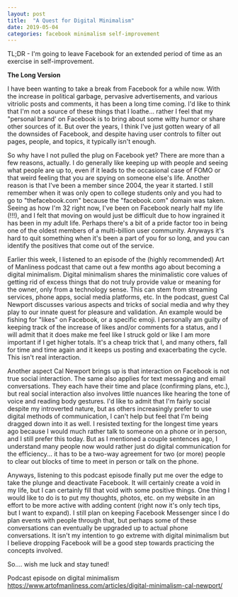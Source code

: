 ```yaml
---
layout: post
title:  "A Quest for Digital Minimalism"
date: 2019-05-04
categories: facebook minimalism self-improvement
---
```


TL;DR - I'm going to leave Facebook for an extended period of time as an exercise in self-improvement.

**The Long Version**

I have been wanting to take a break from Facebook for a while now.  With the increase in political garbage, pervasive advertisements, and various vitriolic posts and comments, it has been a long time coming.  I'd like to think that I'm not a source of these things that I loathe... rather I feel that my "personal brand' on Facebook is to bring about some witty humor or share other sources of it.  But over the years, I think I've just gotten weary of all the downsides of Facebook, and despite having user controls to filter out pages, people, and topics, it typically isn't enough.

So why have I not pulled the plug on Facebook yet?  There are more than a few reasons, actually.  I do generally like keeping up with people and seeing what people are up to, even if it leads to the occasional case of FOMO or that weird feeling that you are spying on someone else's life.  Another reason is that I've been a member since 2004, the year it started.  I still remember when it was only open to college students only and you had to go to "thefacebook.com" because the "facebook.com" domain was taken.  Seeing as how I'm 32 right now, I've been on Facebook nearly half my life (!!!), and I felt that moving on would just be difficult due to how ingrained it has been in my adult life.  Perhaps there's a bit of a pride factor too in being one of the oldest members of a multi-billion user community.  Anyways it's hard to quit something when it's been a part of you for so long, and you can identify the positives that come out of the service.

Earlier this week, I listened to an episode of the (highly recommended) Art of Manliness podcast that came out a few months ago about becoming a digital minimalism.  Digital minimalism shares the minimalistic core values of getting rid of excess things that do not truly provide value or meaning for the owner, only from a technology sense.  This can stem from streaming services, phone apps, social media platforms, etc.  In the podcast, guest Cal Newport discusses various aspects and tricks of social media and why they play to our innate quest for pleasure and validation.  An example would be fishing for "likes" on Facebook, or a specific emoji.  I personally am guilty of keeping track of the increase of likes and/or comments for a status, and I will admit that it does make me feel like I struck gold or like I am more important if I get higher totals.  It's a cheap trick that I, and many others, fall for time and time again and it keeps us posting and exacerbating the cycle.  This isn't real interaction.

Another aspect Cal Newport brings up is that interaction on Facebook is not true social interaction.  The same also applies for text messaging and email conversations.  They each have their time and place (confirming plans, etc.), but real social interaction also involves little nuances like hearing the tone of voice and reading body gestures.  I'd like to admit that I'm fairly social despite my introverted nature, but as others increasingly prefer to use digital methods of communication, I can't help but feel that I'm being dragged down into it as well.  I resisted texting for the longest time years ago because I would much rather talk to someone on a phone or in person, and I still prefer this today.  But as I mentioned a couple sentences ago, I understand many people now would rather just do digital communication for the efficiency... it has to be a two-way agreement for two (or more) people to clear out blocks of time to meet in person or talk on the phone.

Anyways, listening to this podcast episode finally put me over the edge to take the plunge and deactivate Facebook.  It will certainly create a void in my life, but I can certainly fill that void with some positive things.  One thing I would like to do is to put my thoughts, photos, etc. on my website in an effort to be more active with adding content (right now it's only tech tips, but I want to expand).  I still plan on keeping Facebook Messenger since I do plan events with people through that, but perhaps some of these conversations can eventually be upgraded up to actual phone conversations.  It isn't my intention to go extreme with digital minimalism but I believe dropping Facebook will be a good step towards practicing the concepts involved.

So.... wish me luck and stay tuned!   


Podcast episode on digital minimalism
https://www.artofmanliness.com/articles/digital-minimalism-cal-newport/
